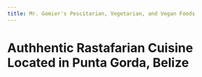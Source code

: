 ```yaml
---
title: Mr. Gomier's Pescitarian, Vegetarian, and Vegan Foods
---
```

# Authhentic Rastafarian Cuisine Located in Punta Gorda, Belize



